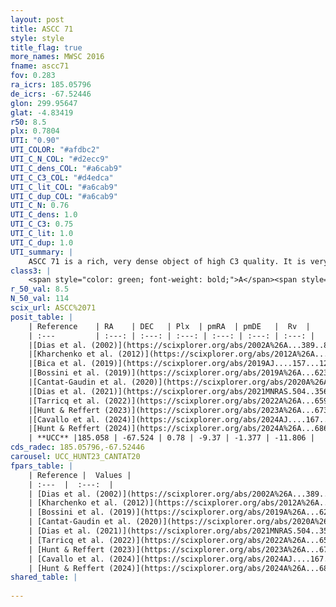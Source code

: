 ```yaml
---
layout: post
title: ASCC 71
style: style
title_flag: true
more_names: MWSC 2016
fname: ascc71
fov: 0.283
ra_icrs: 185.05796
de_icrs: -67.52446
glon: 299.95647
glat: -4.83419
r50: 8.5
plx: 0.7804
UTI: "0.90"
UTI_COLOR: "#afdbc2"
UTI_C_N_COL: "#d2ecc9"
UTI_C_dens_COL: "#a6cab9"
UTI_C_C3_COL: "#d4edca"
UTI_C_lit_COL: "#a6cab9"
UTI_C_dup_COL: "#a6cab9"
UTI_C_N: 0.76
UTI_C_dens: 1.0
UTI_C_C3: 0.75
UTI_C_lit: 1.0
UTI_C_dup: 1.0
UTI_summary: |
    ASCC 71 is a rich, very dense object of high C3 quality. It is very well-studied in the literature.
class3: |
    <span style="color: green; font-weight: bold;">A</span><span style="color: #FFC300; font-weight: bold;">B</span>
r_50_val: 8.5
N_50_val: 114
scix_url: ASCC%2071
posit_table: |
    | Reference    | RA    | DEC   | Plx  | pmRA  | pmDE   |  Rv  |
    | :---         | :---: | :---: | :---: | :---: | :---: | :---: |
    |[Dias et al. (2002)](https://scixplorer.org/abs/2002A%26A...389..871D) | 185.175 | -67.52 | -- | -7.73 | -0.3 | -17.9 |
    |[Kharchenko et al. (2012)](https://scixplorer.org/abs/2012A%26A...543A.156K) | 185.19 | -67.53 | -- | -9.2 | 0.82 | -- |
    |[Bica et al. (2019)](https://scixplorer.org/abs/2019AJ....157...12B) | 185.174 | -67.516 | -- | -- | -- | -- |
    |[Bossini et al. (2019)](https://scixplorer.org/abs/2019A%26A...623A.108B) | 185.033 | -67.509 | -- | -- | -- | -- |
    |[Cantat-Gaudin et al. (2020)](https://scixplorer.org/abs/2020A%26A...640A...1C) | 185.033 | -67.509 | 0.786 | -9.272 | -1.351 | -- |
    |[Dias et al. (2021)](https://scixplorer.org/abs/2021MNRAS.504..356D) | 184.979 | -67.48 | 0.795 | -9.265 | -1.341 | -11.371 |
    |[Tarricq et al. (2022)](https://scixplorer.org/abs/2022A%26A...659A..59T) | 185.062 | -67.488 | 0.771 | -9.369 | -1.326 | -- |
    |[Hunt & Reffert (2023)](https://scixplorer.org/abs/2023A%26A...673A.114H) | 185.169 | -67.521 | 0.782 | -9.358 | -1.361 | -14.301 |
    |[Cavallo et al. (2024)](https://scixplorer.org/abs/2024AJ....167...12C) | 185.087 | -67.509 | 0.784 | -- | -- | -- |
    |[Hunt & Reffert (2024)](https://scixplorer.org/abs/2024A%26A...686A..42H) | 185.169 | -67.521 | 0.782 | -9.358 | -1.361 | -14.301 |
    | **UCC** |185.058 | -67.524 | 0.78 | -9.37 | -1.377 | -11.806 | 
cds_radec: 185.05796,-67.52446
carousel: UCC_HUNT23_CANTAT20
fpars_table: |
    | Reference |  Values |
    | :---  |  :---:  |
    | [Dias et al. (2002)](https://scixplorer.org/abs/2002A%26A...389..871D) | `E(B-V)=0.25, Dist=1300.0, Age=7.88` |
    | [Kharchenko et al. (2012)](https://scixplorer.org/abs/2012A%26A...543A.156K) | `e_bv=0.271, distance=1209, log_age=8.0` |
    | [Bossini et al. (2019)](https://scixplorer.org/abs/2019A%26A...623A.108B) | `AV=0.727, Dist=10.546, logA=8.051, Fe/H=0.0` |
    | [Cantat-Gaudin et al. (2020)](https://scixplorer.org/abs/2020A%26A...640A...1C) | `AVNN=0.53, DMNN=10.52, AgeNN=8.11` |
    | [Dias et al. (2021)](https://scixplorer.org/abs/2021MNRAS.504..356D) | `Av=0.916, Dist=1187, logage=8.082, [Fe/H]=0.063` |
    | [Tarricq et al. (2022)](https://scixplorer.org/abs/2022A%26A...659A..59T) | `Dist=1230, logAgeNN=8.13` |
    | [Hunt & Reffert (2023)](https://scixplorer.org/abs/2023A%26A...673A.114H) | `AV50=0.749, diffAV50=0.575, MOD50=10.406, logAge50=8.325` |
    | [Cavallo et al. (2024)](https://scixplorer.org/abs/2024AJ....167...12C) | `AV50=0.81, dMod50=10.39, logAge50=8.27, [Fe/H]50=-0.02` |
    | [Hunt & Reffert (2024)](https://scixplorer.org/abs/2024A%26A...686A..42H) | `MassJ=318.500` |
shared_table: |
    
---
```

